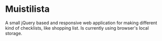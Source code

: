 # Muistilista
A small jQuery based and responsive web application for making different kind of checklists, like shopping list. Is currently using browser's local storage.
